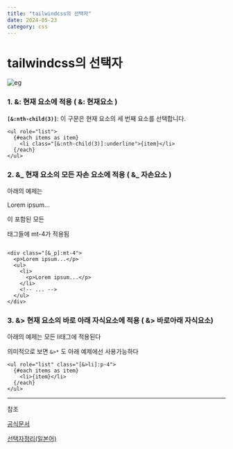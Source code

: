 ```yaml
---
title: "tailwindcss의 선택자"
date: 2024-05-23
category: css
---
```


# tailwindcss의 선택자

![eg](/storage/1716397269.jpg)

### 1. &: 현재 요소에 적용 ( &: 현재요소 )

**`[&:nth-child(3)]`**: 이 구문은 현재 요소의 세 번째 요소를 선택합니다.

```
<ul role="list">
  {#each items as item}
    <li class="[&:nth-child(3)]:underline">{item}</li>
  {/each}
</ul>
```

### 2. &\_ 현재 요소의 모든 자손 요소에 적용 ( &\_ 자손요소 )

아래의 예제는 <p>Lorem ipsum...</p>이 포함된 모든 <p>태그들에 mt-4가 적용됨

```

<div class="[&_p]:mt-4">
  <p>Lorem ipsum...</p>
  <ul>
    <li>
      <p>Lorem ipsum...</p>
    </li>
    <!-- ... -->
  </ul>
</div>
```

### 3. &> 현재 요소의 바로 아래 자식요소에 적용 ( &> 바로아래 자식요소)

아래의 예제는 모든 li태그에 적용된다

의미적으로 보면 `&>*` 도 아래 예제에선 사용가능하다

```
<ul role="list" class="[&>li]:p-4">
  {#each items as item}
    <li>{item}</li>
  {/each}
</ul>
```

---

참조

[공식문서](https://tailwindcss.com/docs/hover-focus-and-other-states#using-arbitrary-variants)

[선택자정리(일본어)](https://www.gaji.jp/blog/2022/10/19/11693/)

